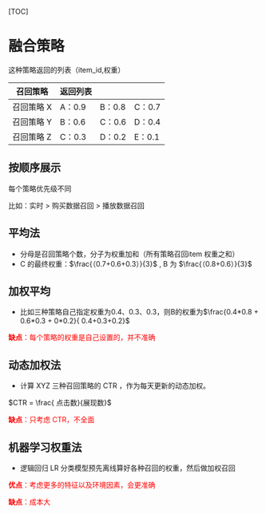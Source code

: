 [TOC]

# 融合策略

这种策略返回的列表（item_id,权重）

| 召回策略   | 返回列表 |        |        |
| ---------- | -------- | ------ | ------ |
| 召回策略 X | A：0.9   | B：0.8 | C：0.7 |
| 召回策略 Y | B：0.6   | C：0.6 | D：0.4 |
| 召回策略 Z | C：0.3   | D：0.2 | E：0.1 |

## 按顺序展示

每个策略优先级不同

比如：实时 > 购买数据召回 > 播放数据召回 



## 平均法

- 分母是召回策略个数，分子为权重加和（所有策略召回item 权重之和）
- C 的最终权重：$\frac{（0.7+0.6+0.3）}{3}$ , B 为 $\frac{（0.8+0.6）}{3}$ 



## 加权平均

- 比如三种策略自己指定权重为0.4、0.3、0.3，则B的权重为$\frac{0.4*0.8 + 0.6*0.3 + 0*0.2}{ 0.4+0.3+0.2}$

<font color=red>**缺点**：每个策略的权重是自己设置的，并不准确</font>



## 动态加权法

- 计算 XYZ 三种召回策略的 CTR ，作为每天更新的动态加权。

$CTR = \frac{ 点击数}{展现数}$



<font color=red>**缺点**：只考虑 CTR，不全面</font>

## 机器学习权重法

- 逻辑回归 LR 分类模型预先离线算好各种召回的权重，然后做加权召回

<font color=red>**优点**：考虑更多的特征以及环境因素，会更准确</font>

<font color=red>**缺点**：成本大</font>

